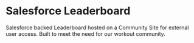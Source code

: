 # Salesforce Leaderboard 
Salesforce backed Leaderboard hosted on a Community Site for external user access.
Built to meet the need for our workout community.

